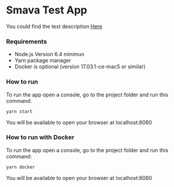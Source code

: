 # Smava Test App

You could find the test description [Here](https://gist.github.com/just-boris/b29e5ab5cc57728dbf444340fc15bab5)

### Requirements

- Node.js Version 6.4 minimun
- Yarn package manager
- Docker is optional (version 17.03.1-ce-mac5 or similar)

### How to run

To run the app open a console, go to the project folder and run this command:

`yarn start`

You will be available to open your browser at localhost:8080

### How to run with Docker

To run the app open a console, go to the project folder and run this command:

`yarn docker`

You will be available to open your browser at localhost:8080
